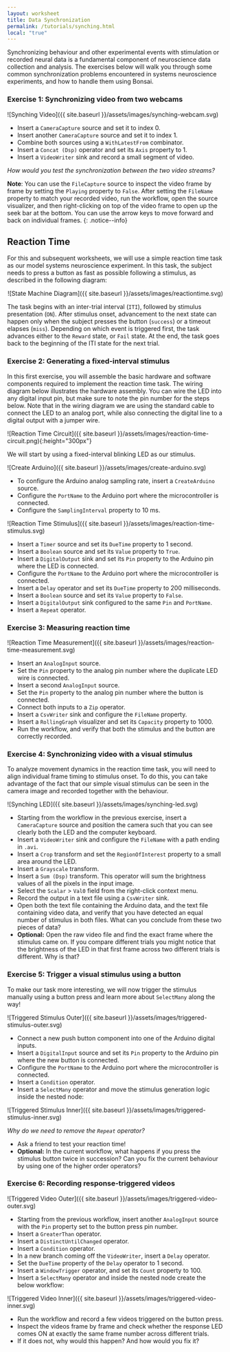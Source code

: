 ```yaml
---
layout: worksheet
title: Data Synchronization
permalink: /tutorials/synching.html
local: "true"
---
```


Synchronizing behaviour and other experimental events with stimulation or recorded neural data is a fundamental component of neuroscience data collection and analysis. The exercises below will walk you through some common synchronization problems encountered in systems neuroscience experiments, and how to handle them using Bonsai.

### **Exercise 1:** Synchronizing video from two webcams

![Synching Video]({{ site.baseurl }}/assets/images/synching-webcam.svg)

* Insert a `CameraCapture` source and set it to index 0.
* Insert another `CameraCapture` source and set it to index 1.
* Combine both sources using a `WithLatestFrom` combinator.
* Insert a `Concat (Dsp)` operator and set its `Axis` property to 1.
* Insert a `VideoWriter` sink and record a small segment of video.

*How would you test the synchronization between the two video streams?*

**Note**: You can use the `FileCapture` source to inspect the video frame by frame by setting the `Playing` property to `False`. After setting the `FileName` property to match your recorded video, run the workflow, open the source visualizer, and then right-clicking on top of the video frame to open up the seek bar at the bottom. You can use the arrow keys to move forward and back on individual frames.
{: .notice--info}

Reaction Time
-------------

For this and subsequent worksheets, we will use a simple reaction time task as our model systems neuroscience experiment. In this task, the subject needs to press a button as fast as possible following a stimulus, as described in the following diagram:

<span style="display:block;text-align:center">
![State Machine Diagram]({{ site.baseurl }}/assets/images/reactiontime.svg)
</span>

The task begins with an inter-trial interval (`ITI`), followed by stimulus presentation (`ON`). After stimulus onset, advancement to the next state can happen only when the subject presses the button (`success`) or a timeout elapses (`miss`). Depending on which event is triggered first, the task advances either to the `Reward` state, or `Fail` state. At the end, the task goes back to the beginning of the ITI state for the next trial.

### **Exercise 2:** Generating a fixed-interval stimulus

In this first exercise, you will assemble the basic hardware and software components required to implement the reaction time task. The wiring diagram below illustrates the hardware assembly. You can wire the LED into any digital input pin, but make sure to note the pin number for the steps below. Note that in the wiring diagram we are using the standard cable to connect the LED to an analog port, while also connecting the digital line to a digital output with a jumper wire.

![Reaction Time Circuit]({{ site.baseurl }}/assets/images/reaction-time-circuit.png){:height="300px"}

We will start by using a fixed-interval blinking LED as our stimulus.

![Create Arduino]({{ site.baseurl }}/assets/images/create-arduino.svg)

* To configure the Arduino analog sampling rate, insert a `CreateArduino` source.
* Configure the `PortName` to the Arduino port where the microcontroller is connected.
* Configure the `SamplingInterval` property to 10 ms.

![Reaction Time Stimulus]({{ site.baseurl }}/assets/images/reaction-time-stimulus.svg)

* Insert a `Timer` source and set its `DueTime` property to 1 second.
* Insert a `Boolean` source and set its `Value` property to `True`.
* Insert a `DigitalOutput` sink and set its `Pin` property to the Arduino pin where the LED is connected.
* Configure the `PortName` to the Arduino port where the microcontroller is connected.
* Insert a `Delay` operator and set its `DueTime` property to 200 milliseconds.
* Insert a `Boolean` source and set its `Value` property to `False`.
* Insert a `DigitalOutput` sink configured to the same `Pin` and `PortName`.
* Insert a `Repeat` operator.

### **Exercise 3:** Measuring reaction time

![Reaction Time Measurement]({{ site.baseurl }}/assets/images/reaction-time-measurement.svg)

* Insert an `AnalogInput` source.
* Set the `Pin` property to the analog pin number where the duplicate LED wire is connected.
* Insert a second `AnalogInput` source.
* Set the `Pin` property to the analog pin number where the button is connected.
* Connect both inputs to a `Zip` operator.
* Insert a `CsvWriter` sink and configure the `FileName` property.
* Insert a `RollingGraph` visualizer and set its `Capacity` property to 1000.
* Run the workflow, and verify that both the stimulus and the button are correctly recorded.

### **Exercise 4:** Synchronizing video with a visual stimulus

To analyze movement dynamics in the reaction time task, you will need to align individual frame timing to stimulus onset. To do this, you can take advantage of the fact that our simple visual stimulus can be seen in the camera image and recorded together with the behaviour.

![Synching LED]({{ site.baseurl }}/assets/images/synching-led.svg)

* Starting from the workflow in the previous exercise, insert a `CameraCapture` source and position the camera such that you can see clearly both the LED and the computer keyboard.
* Insert a `VideoWriter` sink and configure the `FileName` with a path ending in `.avi`.
* Insert a `Crop` transform and set the `RegionOfInterest` property to a small area around the LED.
* Insert a `Grayscale` transform.
* Insert a `Sum (Dsp)` transform. This operator will sum the brightness values of all the pixels in the input image.
* Select the `Scalar` > `Val0` field from the right-click context menu.
* Record the output in a text file using a `CsvWriter` sink.
* Open both the text file containing the Arduino data, and the text file containing video data, and verify that you have detected an equal number of stimulus in both files. What can you conclude from these two pieces of data?
* **Optional:** Open the raw video file and find the exact frame where the stimulus came on. If you compare different trials you might notice that the brightness of the LED in that first frame across two different trials is different. Why is that?

### **Exercise 5:** Trigger a visual stimulus using a button

To make our task more interesting, we will now trigger the stimulus manually using a button press and learn more about `SelectMany` along the way!

![Triggered Stimulus Outer]({{ site.baseurl }}/assets/images/triggered-stimulus-outer.svg)

* Connect a new push button component into one of the Arduino digital inputs.
* Insert a `DigitalInput` source and set its `Pin` property to the Arduino pin where the new button is connected.
* Configure the `PortName` to the Arduino port where the microcontroller is connected.
* Insert a `Condition` operator.
* Insert a `SelectMany` operator and move the stimulus generation logic inside the nested node:

![Triggered Stimulus Inner]({{ site.baseurl }}/assets/images/triggered-stimulus-inner.svg)

*Why do we need to remove the `Repeat` operator?*

* Ask a friend to test your reaction time!
* **Optional:** In the current workflow, what happens if you press the stimulus button twice in succession? Can you fix the current behaviour by using one of the higher order operators?

### **Exercise 6:** Recording response-triggered videos

![Triggered Video Outer]({{ site.baseurl }}/assets/images/triggered-video-outer.svg)

* Starting from the previous workflow, insert another `AnalogInput` source with the `Pin` property set to the button press pin number.
* Insert a `GreaterThan` operator.
* Insert a `DistinctUntilChanged` operator.
* Insert a `Condition` operator.
* In a new branch coming off the `VideoWriter`, insert a `Delay` operator.
* Set the `DueTime` property of the `Delay` operator to 1 second.
* Insert a `WindowTrigger` operator, and set its `Count` property to 100.
* Insert a `SelectMany` operator and inside the nested node create the below workflow:

![Triggered Video Inner]({{ site.baseurl }}/assets/images/triggered-video-inner.svg)

* Run the workflow and record a few videos triggered on the button press.
* Inspect the videos frame by frame and check whether the response LED comes ON at exactly the same frame number across different trials.
* If it does not, why would this happen? And how would you fix it?
